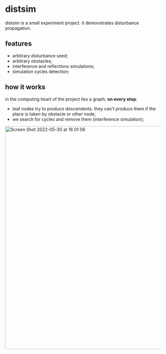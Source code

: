 # distsim

distsim is a small experiment project. it demonstrates disturbance propagation.

## features

* arbitrary disturbance seed;
* arbitrary obstacles;
* interference and reflections simulations;
* simulation cycles detection;

## how it works

in the computing heart of the project lies a graph;
**on every step**:

* leaf nodes try to produce descendents. they can't produce them if the place is taken by obstacle or other node;
* we search for cycles and remove them (interference simulation);

<img width="719" alt="Screen Shot 2022-05-30 at 16 01 06" src="https://user-images.githubusercontent.com/32969427/170988224-b19bf8a9-a1c4-412a-be6f-348f2e4ff9c9.png">
